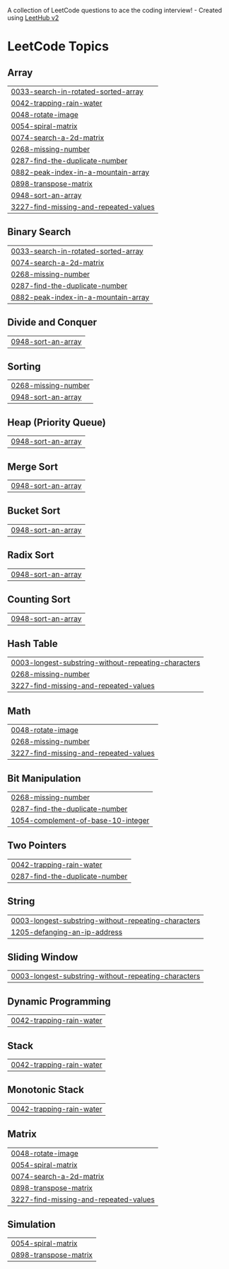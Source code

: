 A collection of LeetCode questions to ace the coding interview! - Created using [LeetHub v2](https://github.com/arunbhardwaj/LeetHub-2.0)
<!---LeetCode Topics Start-->
# LeetCode Topics
## Array
|  |
| ------- |
| [0033-search-in-rotated-sorted-array](https://github.com/Avinashk388/DSA-problem/tree/master/0033-search-in-rotated-sorted-array) |
| [0042-trapping-rain-water](https://github.com/Avinashk388/DSA-problem/tree/master/0042-trapping-rain-water) |
| [0048-rotate-image](https://github.com/Avinashk388/DSA-problem/tree/master/0048-rotate-image) |
| [0054-spiral-matrix](https://github.com/Avinashk388/DSA-problem/tree/master/0054-spiral-matrix) |
| [0074-search-a-2d-matrix](https://github.com/Avinashk388/DSA-problem/tree/master/0074-search-a-2d-matrix) |
| [0268-missing-number](https://github.com/Avinashk388/DSA-problem/tree/master/0268-missing-number) |
| [0287-find-the-duplicate-number](https://github.com/Avinashk388/DSA-problem/tree/master/0287-find-the-duplicate-number) |
| [0882-peak-index-in-a-mountain-array](https://github.com/Avinashk388/DSA-problem/tree/master/0882-peak-index-in-a-mountain-array) |
| [0898-transpose-matrix](https://github.com/Avinashk388/DSA-problem/tree/master/0898-transpose-matrix) |
| [0948-sort-an-array](https://github.com/Avinashk388/DSA-problem/tree/master/0948-sort-an-array) |
| [3227-find-missing-and-repeated-values](https://github.com/Avinashk388/DSA-problem/tree/master/3227-find-missing-and-repeated-values) |
## Binary Search
|  |
| ------- |
| [0033-search-in-rotated-sorted-array](https://github.com/Avinashk388/DSA-problem/tree/master/0033-search-in-rotated-sorted-array) |
| [0074-search-a-2d-matrix](https://github.com/Avinashk388/DSA-problem/tree/master/0074-search-a-2d-matrix) |
| [0268-missing-number](https://github.com/Avinashk388/DSA-problem/tree/master/0268-missing-number) |
| [0287-find-the-duplicate-number](https://github.com/Avinashk388/DSA-problem/tree/master/0287-find-the-duplicate-number) |
| [0882-peak-index-in-a-mountain-array](https://github.com/Avinashk388/DSA-problem/tree/master/0882-peak-index-in-a-mountain-array) |
## Divide and Conquer
|  |
| ------- |
| [0948-sort-an-array](https://github.com/Avinashk388/DSA-problem/tree/master/0948-sort-an-array) |
## Sorting
|  |
| ------- |
| [0268-missing-number](https://github.com/Avinashk388/DSA-problem/tree/master/0268-missing-number) |
| [0948-sort-an-array](https://github.com/Avinashk388/DSA-problem/tree/master/0948-sort-an-array) |
## Heap (Priority Queue)
|  |
| ------- |
| [0948-sort-an-array](https://github.com/Avinashk388/DSA-problem/tree/master/0948-sort-an-array) |
## Merge Sort
|  |
| ------- |
| [0948-sort-an-array](https://github.com/Avinashk388/DSA-problem/tree/master/0948-sort-an-array) |
## Bucket Sort
|  |
| ------- |
| [0948-sort-an-array](https://github.com/Avinashk388/DSA-problem/tree/master/0948-sort-an-array) |
## Radix Sort
|  |
| ------- |
| [0948-sort-an-array](https://github.com/Avinashk388/DSA-problem/tree/master/0948-sort-an-array) |
## Counting Sort
|  |
| ------- |
| [0948-sort-an-array](https://github.com/Avinashk388/DSA-problem/tree/master/0948-sort-an-array) |
## Hash Table
|  |
| ------- |
| [0003-longest-substring-without-repeating-characters](https://github.com/Avinashk388/DSA-problem/tree/master/0003-longest-substring-without-repeating-characters) |
| [0268-missing-number](https://github.com/Avinashk388/DSA-problem/tree/master/0268-missing-number) |
| [3227-find-missing-and-repeated-values](https://github.com/Avinashk388/DSA-problem/tree/master/3227-find-missing-and-repeated-values) |
## Math
|  |
| ------- |
| [0048-rotate-image](https://github.com/Avinashk388/DSA-problem/tree/master/0048-rotate-image) |
| [0268-missing-number](https://github.com/Avinashk388/DSA-problem/tree/master/0268-missing-number) |
| [3227-find-missing-and-repeated-values](https://github.com/Avinashk388/DSA-problem/tree/master/3227-find-missing-and-repeated-values) |
## Bit Manipulation
|  |
| ------- |
| [0268-missing-number](https://github.com/Avinashk388/DSA-problem/tree/master/0268-missing-number) |
| [0287-find-the-duplicate-number](https://github.com/Avinashk388/DSA-problem/tree/master/0287-find-the-duplicate-number) |
| [1054-complement-of-base-10-integer](https://github.com/Avinashk388/DSA-problem/tree/master/1054-complement-of-base-10-integer) |
## Two Pointers
|  |
| ------- |
| [0042-trapping-rain-water](https://github.com/Avinashk388/DSA-problem/tree/master/0042-trapping-rain-water) |
| [0287-find-the-duplicate-number](https://github.com/Avinashk388/DSA-problem/tree/master/0287-find-the-duplicate-number) |
## String
|  |
| ------- |
| [0003-longest-substring-without-repeating-characters](https://github.com/Avinashk388/DSA-problem/tree/master/0003-longest-substring-without-repeating-characters) |
| [1205-defanging-an-ip-address](https://github.com/Avinashk388/DSA-problem/tree/master/1205-defanging-an-ip-address) |
## Sliding Window
|  |
| ------- |
| [0003-longest-substring-without-repeating-characters](https://github.com/Avinashk388/DSA-problem/tree/master/0003-longest-substring-without-repeating-characters) |
## Dynamic Programming
|  |
| ------- |
| [0042-trapping-rain-water](https://github.com/Avinashk388/DSA-problem/tree/master/0042-trapping-rain-water) |
## Stack
|  |
| ------- |
| [0042-trapping-rain-water](https://github.com/Avinashk388/DSA-problem/tree/master/0042-trapping-rain-water) |
## Monotonic Stack
|  |
| ------- |
| [0042-trapping-rain-water](https://github.com/Avinashk388/DSA-problem/tree/master/0042-trapping-rain-water) |
## Matrix
|  |
| ------- |
| [0048-rotate-image](https://github.com/Avinashk388/DSA-problem/tree/master/0048-rotate-image) |
| [0054-spiral-matrix](https://github.com/Avinashk388/DSA-problem/tree/master/0054-spiral-matrix) |
| [0074-search-a-2d-matrix](https://github.com/Avinashk388/DSA-problem/tree/master/0074-search-a-2d-matrix) |
| [0898-transpose-matrix](https://github.com/Avinashk388/DSA-problem/tree/master/0898-transpose-matrix) |
| [3227-find-missing-and-repeated-values](https://github.com/Avinashk388/DSA-problem/tree/master/3227-find-missing-and-repeated-values) |
## Simulation
|  |
| ------- |
| [0054-spiral-matrix](https://github.com/Avinashk388/DSA-problem/tree/master/0054-spiral-matrix) |
| [0898-transpose-matrix](https://github.com/Avinashk388/DSA-problem/tree/master/0898-transpose-matrix) |
<!---LeetCode Topics End-->